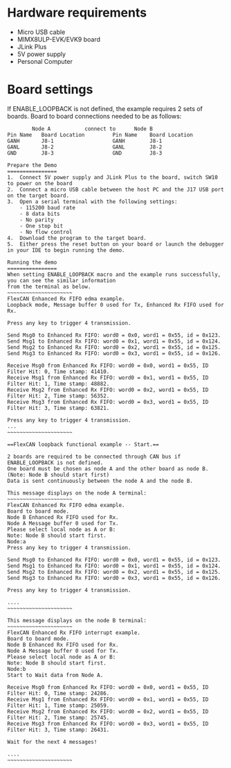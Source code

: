 Hardware requirements
=====================
- Micro USB cable
- MIMX8ULP-EVK/EVK9 board
- JLink Plus
- 5V power supply
- Personal Computer

Board settings
==============
If ENABLE_LOOPBACK is not defined, the example requires 2 sets of boards.
Board to board connections needed to be as follows:
~~~~~~~~~~~~~~~~~~~~~~~~~~~~~~~~~~~~~~~~~~~~~~~~~~~~~~
        Node A           connect to      Node B
Pin Name   Board Location         Pin Name    Board Location
GANH       J8-1                   GANH        J8-1
GANL       J8-2                   GANL        J8-2
GND        J8-3                   GND         J8-3

Prepare the Demo
================
1.  Connect 5V power supply and JLink Plus to the board, switch SW10 to power on the board
2.  Connect a micro USB cable between the host PC and the J17 USB port on the target board.
3.  Open a serial terminal with the following settings:
    - 115200 baud rate
    - 8 data bits
    - No parity
    - One stop bit
    - No flow control
4.  Download the program to the target board.
5.  Either press the reset button on your board or launch the debugger in your IDE to begin running the demo.

Running the demo
================
When setting ENABLE_LOOPBACK macro and the example runs successfully, you can see the similar information
from the terminal as below.
~~~~~~~~~~~~~~~~~~~~~
FlexCAN Enhanced Rx FIFO edma example.
Loopback mode, Message buffer 0 used for Tx, Enhanced Rx FIFO used for Rx.

Press any key to trigger 4 transmission.

Send Msg0 to Enhanced Rx FIFO: word0 = 0x0, word1 = 0x55, id = 0x123.
Send Msg1 to Enhanced Rx FIFO: word0 = 0x1, word1 = 0x55, id = 0x124.
Send Msg2 to Enhanced Rx FIFO: word0 = 0x2, word1 = 0x55, id = 0x125.
Send Msg3 to Enhanced Rx FIFO: word0 = 0x3, word1 = 0x55, id = 0x126.

Receive Msg0 from Enhanced Rx FIFO: word0 = 0x0, word1 = 0x55, ID Filter Hit: 0, Time stamp: 41410.
Receive Msg1 from Enhanced Rx FIFO: word0 = 0x1, word1 = 0x55, ID Filter Hit: 1, Time stamp: 48882.
Receive Msg2 from Enhanced Rx FIFO: word0 = 0x2, word1 = 0x55, ID Filter Hit: 2, Time stamp: 56352.
Receive Msg3 from Enhanced Rx FIFO: word0 = 0x3, word1 = 0x55, ID Filter Hit: 3, Time stamp: 63821.

Press any key to trigger 4 transmission.
...
~~~~~~~~~~~~~~~~~~~~~

==FlexCAN loopback functional example -- Start.==

2 boards are required to be connected through CAN bus if ENABLE_LOOPBACK is not defined.
One board must be chosen as node A and the other board as node B. (Note: Node B should start first)
Data is sent continuously between the node A and the node B.

This message displays on the node A terminal:
~~~~~~~~~~~~~~~~~~~~~
FlexCAN Enhanced Rx FIFO edma example.
Board to board mode.
Node B Enhanced Rx FIFO used for Rx.
Node A Message buffer 0 used for Tx.
Please select local node as A or B:
Note: Node B should start first.
Node:a
Press any key to trigger 4 transmission.

Send Msg0 to Enhanced Rx FIFO: word0 = 0x0, word1 = 0x55, id = 0x123.
Send Msg1 to Enhanced Rx FIFO: word0 = 0x1, word1 = 0x55, id = 0x124.
Send Msg2 to Enhanced Rx FIFO: word0 = 0x2, word1 = 0x55, id = 0x125.
Send Msg3 to Enhanced Rx FIFO: word0 = 0x3, word1 = 0x55, id = 0x126.

Press any key to trigger 4 transmission.

....
~~~~~~~~~~~~~~~~~~~~~

This message displays on the node B terminal:
~~~~~~~~~~~~~~~~~~~~~
FlexCAN Enhanced Rx FIFO interrupt example.
Board to board mode.
Node B Enhanced Rx FIFO used for Rx.
Node A Message buffer 0 used for Tx.
Please select local node as A or B:
Note: Node B should start first.
Node:b
Start to Wait data from Node A.

Receive Msg0 from Enhanced Rx FIFO: word0 = 0x0, word1 = 0x55, ID Filter Hit: 0, Time stamp: 24286.
Receive Msg1 from Enhanced Rx FIFO: word0 = 0x1, word1 = 0x55, ID Filter Hit: 1, Time stamp: 25059.
Receive Msg2 from Enhanced Rx FIFO: word0 = 0x2, word1 = 0x55, ID Filter Hit: 2, Time stamp: 25745.
Receive Msg3 from Enhanced Rx FIFO: word0 = 0x3, word1 = 0x55, ID Filter Hit: 3, Time stamp: 26431.

Wait for the next 4 messages!

....
~~~~~~~~~~~~~~~~~~~~~
